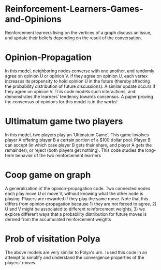 # Reinforcement-Learners-Games-and-Opinions
Reinforcement learners living on the vertices of a graph discuss an issue, and update their beliefs depending on the result of the conversation.

# Opinion-Propagation
In this model, neighboring nodes converse with one another, and randomly agree on opinion U or opinion V. If they agree on opinion U, each vertex increases its propensity to hold opinion U in the future (thereby affecting the probability distribution of future discussions). A similar update occurs if they agree on opinion V. This code models such interactions, and demonstrates the learners' tendency towards consensus. A paper proving the consensus of opinions for this model is in the works!

# Ultimatum game two players
In this model, two players play an 'Ultimatum Game'. This game involves player A offering player B a certain portion of a $100 dollar pool. Player B can accept (in which case player B gets their share, and player A gets the remainder), or reject (both players get nothing). This code studies the long-term behavior of the two reinforcement learners

# Coop game on graph
A generalization of the opinion-propagation code. Two connected nodes each play move U or move V, without knowing what the other node is playing. Players are rewarded if they play the same move. Note that this differs from opinion-propagation because 1) they are not forced to agree, 2) U and V might be associated to different reinforcement weights, 3) we explore different ways that a probability distribution for future moves is derived from the accumulated reinforcement weights 

# Prob of visitation Polya
The above models are very similar to Polya's urn. I used this code in an attempt to simplify and understand the convergence properties of the players' moves
